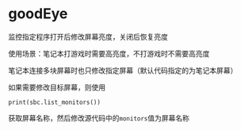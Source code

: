 # goodEye

监控指定程序打开后修改屏幕亮度，关闭后恢复亮度

使用场景：笔记本打游戏时需要高亮度，不打游戏时不需要高亮度

笔记本连接多块屏幕时也只修改指定屏幕（默认代码指定的为笔记本屏幕）

如果需要修改目标屏幕，则使用
```
print(sbc.list_monitors())
```
获取屏幕名称，然后修改源代码中的```monitors```值为屏幕名称
